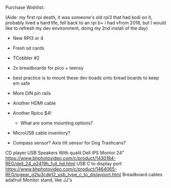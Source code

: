 Purchase Wishlist:

(Aide: my first rpi death, it was someone's old rpi3 that had kodi on it, probably lived a hard life,
 fell back to an rpi b+ i had vfrom 2018, but I would like to refresh my dev environment, doing my 2nd install of the day)

- New RPI3 or 4
- Fresh sd cards
- TCobbler #2


- 2x breadboards for pico + teensy
- best practice is to mount these dev boads onto bread boards to keep em safe

- More DIN pin rails


- Another HDMI cable

- Another Rpico $4!
	- What are some mounting options?

- MicroUSB cable inventory?
 
- Compass sensor? Axis tilt sensor for Dog Trashcans?


CD player
	USB Speakers
		With qualit
Dell IPS Montor 24"
	https://www.bhphotovideo.com/c/product/1430184-REG/dell_24_p2419h_full_hd.html
USB C to display port
	https://www.bhphotovideo.com/c/product/1464065-REG/iogear_g2lu3cdp12_usb_type_c_to_dislayport.html
Breadboard cables
	adafruit
Monitor stand, like JJ's
